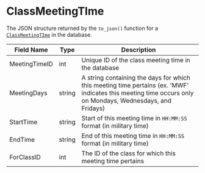 # ClassMeetingTIme

The JSON structure returned by the `to_json()` function for a [`ClassMeetingTIme`](/flask-server/tables/classes.py) in the database.

| Field Name | Type | Description |
| ---------- | ---- | ----------- |
| MeetingTimeID | int | Unique ID of the class meeting time in the database |
| MeetingDays | string | A string containing the days for which this meeting time pertains (ex. 'MWF' indicates this meeting time occurs only on Mondays, Wednesdays, and Fridays) |
| StartTime | string | Start of this meeting time in `HH:MM:SS` format (in military time) |
| EndTime | string | End of this meeting time in `HH:MM:SS` format (in military time) |
| ForClassID | int | The ID of the class for which this meeting time pertains |